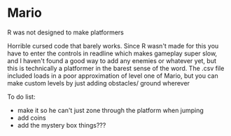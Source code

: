 # Mario
R was not designed to make platformers

Horrible cursed code that barely works. Since R wasn't made for this you have to enter the controls in readline which makes gameplay super slow, 
and I haven't found a good way to add any enemies or whatever yet, but this is technically a platformer in the barest sense of the word. 
The .csv file included loads in a poor approximation of level one of Mario, but you can make custom levels by just adding obstacles/ ground wherever

To do list: 
- make it so he can't just zone through the platform when jumping 
- add coins
- add the mystery box things???
